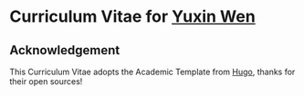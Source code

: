 # Curriculum Vitae for [Yuxin Wen](https://yuxin-wen.netlify.app/)

##  Acknowledgement
This Curriculum Vitae adopts the Academic Template from [Hugo](https://github.com/gohugoio/hugo), thanks for their open sources!
